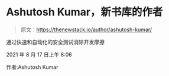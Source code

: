 # Ashutosh Kumar，新书库的作者

> 原文：<https://thenewstack.io/author/ashutosh-kumar/>

通过快速和自动化的安全测试消除开发摩擦

2021 年 8 月 17 日上午 8:06

作者:Ashutosh Kumar
